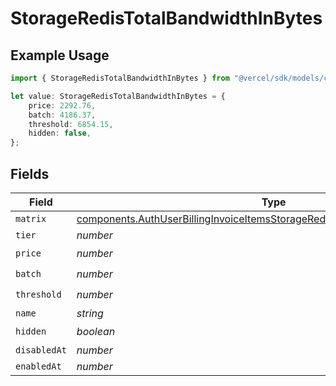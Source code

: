 # StorageRedisTotalBandwidthInBytes

## Example Usage

```typescript
import { StorageRedisTotalBandwidthInBytes } from "@vercel/sdk/models/components";

let value: StorageRedisTotalBandwidthInBytes = {
    price: 2292.76,
    batch: 4186.37,
    threshold: 6854.15,
    hidden: false,
};
```

## Fields

| Field                                                                                                                                                                          | Type                                                                                                                                                                           | Required                                                                                                                                                                       | Description                                                                                                                                                                    |
| ------------------------------------------------------------------------------------------------------------------------------------------------------------------------------ | ------------------------------------------------------------------------------------------------------------------------------------------------------------------------------ | ------------------------------------------------------------------------------------------------------------------------------------------------------------------------------ | ------------------------------------------------------------------------------------------------------------------------------------------------------------------------------ |
| `matrix`                                                                                                                                                                       | [components.AuthUserBillingInvoiceItemsStorageRedisTotalBandwidthInBytesMatrix](../../models/components/authuserbillinginvoiceitemsstorageredistotalbandwidthinbytesmatrix.md) | :heavy_minus_sign:                                                                                                                                                             | N/A                                                                                                                                                                            |
| `tier`                                                                                                                                                                         | *number*                                                                                                                                                                       | :heavy_minus_sign:                                                                                                                                                             | N/A                                                                                                                                                                            |
| `price`                                                                                                                                                                        | *number*                                                                                                                                                                       | :heavy_check_mark:                                                                                                                                                             | N/A                                                                                                                                                                            |
| `batch`                                                                                                                                                                        | *number*                                                                                                                                                                       | :heavy_check_mark:                                                                                                                                                             | N/A                                                                                                                                                                            |
| `threshold`                                                                                                                                                                    | *number*                                                                                                                                                                       | :heavy_check_mark:                                                                                                                                                             | N/A                                                                                                                                                                            |
| `name`                                                                                                                                                                         | *string*                                                                                                                                                                       | :heavy_minus_sign:                                                                                                                                                             | N/A                                                                                                                                                                            |
| `hidden`                                                                                                                                                                       | *boolean*                                                                                                                                                                      | :heavy_check_mark:                                                                                                                                                             | N/A                                                                                                                                                                            |
| `disabledAt`                                                                                                                                                                   | *number*                                                                                                                                                                       | :heavy_minus_sign:                                                                                                                                                             | N/A                                                                                                                                                                            |
| `enabledAt`                                                                                                                                                                    | *number*                                                                                                                                                                       | :heavy_minus_sign:                                                                                                                                                             | N/A                                                                                                                                                                            |